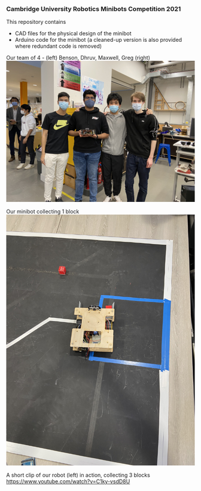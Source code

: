 ### Cambridge University Robotics Minibots Competition 2021
This repository contains
- CAD files for the physical design of the minibot
- Arduino code for the minibot (a cleaned-up version is also provided where redundant code is removed)

Our team of 4 - (left) Benson, Dhruv, Maxwell, Greg (right)
![Group photo](./Media/groupphoto.jpg)

Our minibot collecting 1 block
![Minibot](./Media/minibot.jpg)

A short clip of our robot (left) in action, collecting 3 blocks
https://www.youtube.com/watch?v=C1ky-vsdD8U
